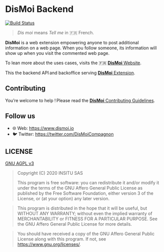 DisMoi Backend
================

[![Build Status](https://semaphoreci.com/api/v1/projects/1ab935cc-487c-4be9-92a0-b0c90098cd58/1038377/shields_badge.svg)](https://semaphoreci.com/lmem/kraft-backend)

> _Dis moi_ means _Tell me_ in :fr: French.

**DisMoi** is a web extension empowering anyone to post additional information on a web page.
When you follow someone, its information will show up when you visit the commented web page.

To lean more about the uses cases, visits the :fr: [**DisMoi** Website](https://www.dismoi.io/).

This the backend API and backoffice serving [**DisMoi** Extension](https://github.com/dis-moi/extension).

## Contributing

You’re welcome to help ! Please read the [**DisMoi** Contributing Guidelines](CONTRIBUTING.md).

## Follow us
- 🌐 Web: https://www.dismoi.io
- 🐦 Twitter: https://twitter.com/DisMoiCompagnon

## LICENSE

[GNU AGPL v3](LICENSE)
> Copyright (C) 2020 INSITU SAS
> 
> This program is free software: you can redistribute it and/or modify
> it under the terms of the GNU Affero General Public License as
> published by the Free Software Foundation, either version 3 of the
> License, or (at your option) any later version.

> This program is distributed in the hope that it will be useful,
> but WITHOUT ANY WARRANTY; without even the implied warranty of
> MERCHANTABILITY or FITNESS FOR A PARTICULAR PURPOSE.  See the
> GNU Affero General Public License for more details.

> You should have received a copy of the GNU Affero General Public License
> along with this program.  If not, see <https://www.gnu.org/licenses/>.
